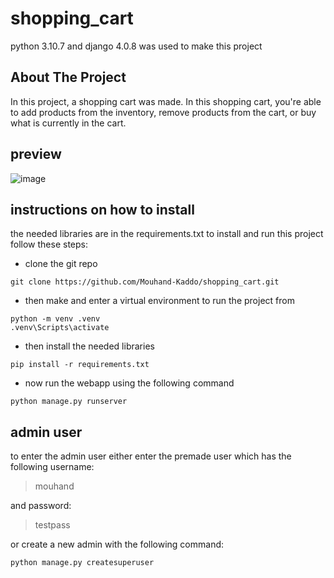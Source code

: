 # shopping_cart
python 3.10.7 and django 4.0.8 was used to make this project 

## About The Project

In this project, a shopping cart was made. In this shopping cart, you're able to add products from the inventory, remove products from the cart, or buy what is currently in the cart.

## preview

![image](https://user-images.githubusercontent.com/73709175/194751976-fec7d60d-f26a-4a35-a541-5f2a7229d0cb.png)


## instructions on how to install

the needed libraries are in the requirements.txt to install and run this project follow these steps:
- clone the git repo
```
git clone https://github.com/Mouhand-Kaddo/shopping_cart.git
```
- then make and enter a virtual environment to run the project from
```
python -m venv .venv
.venv\Scripts\activate
```
- then install the needed libraries
```
pip install -r requirements.txt
```
- now run the webapp using the following command
```
python manage.py runserver
```
## admin user
to enter the admin user either enter the premade user which has the following username:

> mouhand

and password:

> testpass

or create a new admin with the following command:
```
python manage.py createsuperuser
```
